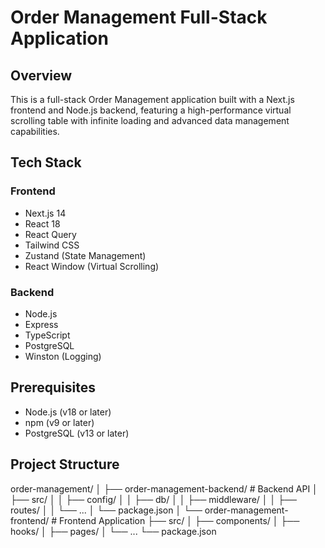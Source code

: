 # Order Management Full-Stack Application

## Overview

This is a full-stack Order Management application built with a Next.js frontend and Node.js backend, featuring a high-performance virtual scrolling table with infinite loading and advanced data management capabilities.

## Tech Stack

### Frontend
- Next.js 14
- React 18
- React Query
- Tailwind CSS
- Zustand (State Management)
- React Window (Virtual Scrolling)

### Backend
- Node.js
- Express
- TypeScript
- PostgreSQL
- Winston (Logging)

## Prerequisites

- Node.js (v18 or later)
- npm (v9 or later)
- PostgreSQL (v13 or later)

## Project Structure

order-management/
│
├── order-management-backend/   # Backend API
│   ├── src/
│   │   ├── config/
│   │   ├── db/
│   │   ├── middleware/
│   │   ├── routes/
│   │   └── ...
│   └── package.json
│
└── order-management-frontend/  # Frontend Application
├── src/
│   ├── components/
│   ├── hooks/
│   ├── pages/
│   └── ...
└── package.json
